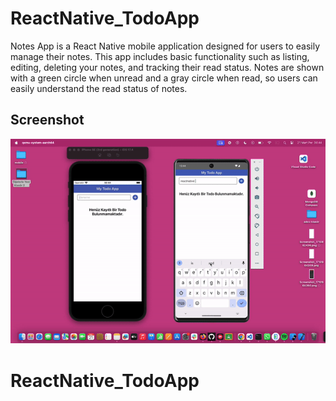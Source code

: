 <h1> ReactNative_TodoApp </h1>

Notes App is a React Native mobile application designed for users to easily manage their notes. This app includes basic functionality such as listing, editing, deleting your notes, and tracking their read status. Notes are shown with a green circle when unread and a gray circle when read, so users can easily understand the read status of notes.

<h2> Screenshot </h2>

![](screen.gif)
# ReactNative_TodoApp
